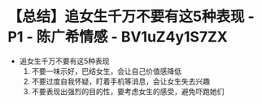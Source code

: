 # 【总结】追女生千万不要有这5种表现 - P1 - 陈广希情感 - BV1uZ4y1S7ZX

-   追女生千万不要有这5种表现
    1.  不要一味示好，巴结女生，会让自己价值感降低
    2.  不要过度自我怀疑，盯着手机等消息，会让女生失去兴趣
    3.  不要表现出强烈的目的性，要考虑女生的感受，避免吓跑她们